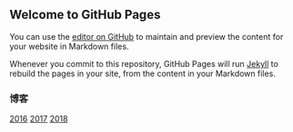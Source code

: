 ## Welcome to GitHub Pages

You can use the [editor on GitHub](https://github.com/ly918/ly918.github.io/edit/master/index.md) to maintain and preview the content for your website in Markdown files.

Whenever you commit to this repository, GitHub Pages will run [Jekyll](https://jekyllrb.com/) to rebuild the pages in your site, from the content in your Markdown files.

### 博客

[2016](https://github.com/ly918/ly918.github.io/blob/master/doc/2016)
[2017](https://github.com/ly918/ly918.github.io/blob/master/doc/2017)
[2018](https://github.com/ly918/ly918.github.io/blob/master/doc/2018)
